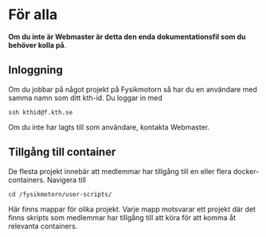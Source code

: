 # För alla
**Om du inte är Webmaster är detta den enda dokumentationsfil som du behöver kolla på**.

## Inloggning
Om du jobbar på något projekt på Fysikmotorn så har du en användare med samma namn som ditt kth-id. Du loggar in med
```
ssh kthid@f.kth.se
```
Om du inte har lagts till som användare, kontakta Webmaster.

## Tillgång till container
De flesta projekt innebär att medlemmar har tillgång till en eller flera docker-containers. Navigera till
```
cd /fysikmotorn/user-scripts/
```
Här finns mappar för olika projekt. Varje mapp motsvarar ett projekt där det finns skripts som medlemmar har tillgång till att köra för att komma åt relevanta containers.
